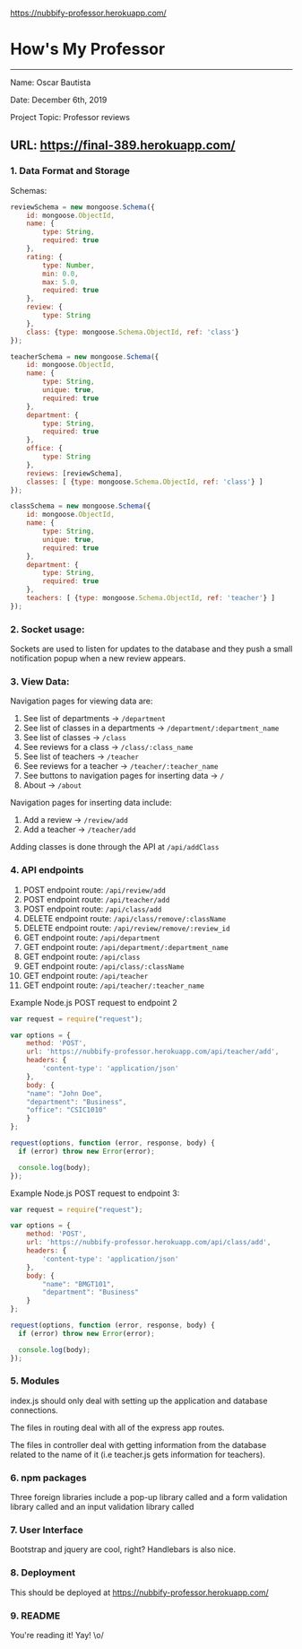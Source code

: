 https://nubbify-professor.herokuapp.com/
# How's My Professor

---

Name: Oscar Bautista

Date: December 6th, 2019

Project Topic: Professor reviews

URL: https://final-389.herokuapp.com/
 ---

### 1. Data Format and Storage

Schemas: 
```javascript
reviewSchema = new mongoose.Schema({
    id: mongoose.ObjectId,
    name: {
        type: String,
        required: true
    },
    rating: {
        type: Number,
        min: 0.0,
        max: 5.0,
        required: true
    },
    review: {
        type: String
    },
    class: {type: mongoose.Schema.ObjectId, ref: 'class'}
});

teacherSchema = new mongoose.Schema({
    id: mongoose.ObjectId,
    name: {
        type: String,
        unique: true,
        required: true
    },
    department: {
        type: String,
        required: true
    },
    office: {
        type: String
    },
    reviews: [reviewSchema],
    classes: [ {type: mongoose.Schema.ObjectId, ref: 'class'} ]
});

classSchema = new mongoose.Schema({
    id: mongoose.ObjectId,
    name: {
        type: String,
        unique: true,
        required: true
    },
    department: {
        type: String,
        required: true
    },
    teachers: [ {type: mongoose.Schema.ObjectId, ref: 'teacher'} ]
});
```

### 2. Socket usage:

Sockets are used to listen for updates to the database and they push a small notification popup when a new review appears.

### 3. View Data: 

Navigation pages for viewing data are:
1. See list of departments -> `/department`
2. See list of classes in a departments -> `/department/:department_name`
3. See list of classes -> `/class`
4. See reviews for a class -> `/class/:class_name`
5. See list of teachers -> `/teacher`
6. See reviews for a teacher -> `/teacher/:teacher_name`
7. See buttons to navigation pages for inserting data -> `/`
8. About -> `/about`

Navigation pages for inserting data include:
1. Add a review -> `/review/add`
2. Add a teacher -> `/teacher/add`

Adding classes is done through the API at `/api/addClass`


### 4. API endpoints

1. POST endpoint route: `/api/review/add`
2. POST endpoint route: `/api/teacher/add`
3. POST endpoint route: `/api/class/add`
4. DELETE endpoint route: `/api/class/remove/:className`
5. DELETE endpoint route: `/api/review/remove/:review_id`
6. GET endpoint route: `/api/department`
7. GET endpoint route: `/api/department/:department_name`
8. GET endpoint route: `/api/class`
9. GET endpoint route: `/api/class/:className`
10. GET endpoint route: `/api/teacher`
11. GET endpoint route: `/api/teacher/:teacher_name`

Example Node.js POST request to endpoint 2
```javascript
var request = require("request");

var options = { 
    method: 'POST',
    url: 'https://nubbify-professor.herokuapp.com/api/teacher/add',
    headers: { 
        'content-type': 'application/json' 
    },
    body: {
	"name": "John Doe",
	"department": "Business",
	"office": "CSIC1010"
    }
};

request(options, function (error, response, body) {
  if (error) throw new Error(error);

  console.log(body);
});
```


Example Node.js POST request to endpoint 3: 
```javascript
var request = require("request");

var options = { 
    method: 'POST',
    url: 'https://nubbify-professor.herokuapp.com/api/class/add',
    headers: { 
        'content-type': 'application/json' 
    },
    body: {
        "name": "BMGT101",
        "department": "Business"
    }
};

request(options, function (error, response, body) {
  if (error) throw new Error(error);

  console.log(body);
});
```

### 5. Modules

index.js should only deal with setting up the application and database connections.

The files in routing deal with all of the express app routes. 

The files in controller deal with getting information from the database related to the name of it (i.e teacher.js gets information for teachers).


### 6. npm packages

Three foreign libraries include a pop-up library called  and a form validation library called and an input validation library called 

### 7. User Interface

Bootstrap and jquery are cool, right? Handlebars is also nice.

### 8. Deployment

This should be deployed at https://nubbify-professor.herokuapp.com/

### 9. README

You're reading it! Yay! \o/